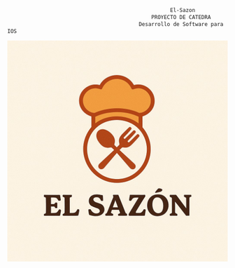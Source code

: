                                                         El-Sazon
                                                  PROYECTO DE CATEDRA
                                              Desarrollo de Software para IOS

![](https://github.com/JrMontoya490/El-Sazon/blob/main/assets/LogoElSazon.png)
